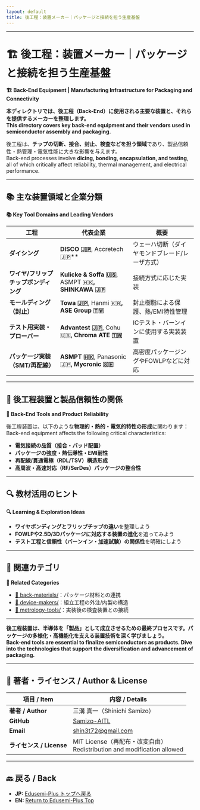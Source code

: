 ```yaml
---
layout: default
title: 後工程：装置メーカー｜パッケージと接続を担う生産基盤 
---
```


---

# 🏗️ 後工程：装置メーカー｜パッケージと接続を担う生産基盤  
**🏗️ Back-End Equipment | Manufacturing Infrastructure for Packaging and Connectivity**

**本ディレクトリでは、後工程（Back-End）に使用される主要な装置と、それらを提供するメーカーを整理します。**  
**This directory covers key back-end equipment and their vendors used in semiconductor assembly and packaging.**

後工程は、**チップの切断、接合、封止、検査などを担う領域**であり、製品信頼性・熱管理・電気性能に大きな影響を与えます。  
Back-end processes involve **dicing, bonding, encapsulation, and testing**, all of which critically affect reliability, thermal management, and electrical performance.

---

## 📚 主な装置領域と企業分類  
**📚 Key Tool Domains and Leading Vendors**

| 工程 | 代表企業 | 概要 |
|------|----------|------|
| **ダイシング** | **DISCO 🇯🇵**, Accretech 🇯🇵** | ウェーハ切断（ダイヤモンドブレード/レーザ方式） |
| **ワイヤ/フリップチップボンディング** | **Kulicke & Soffa 🇺🇸**, ASMPT 🇭🇰**, SHINKAWA 🇯🇵** | 接続方式に応じた実装 |
| **モールディング（封止）** | **Towa 🇯🇵**, Hanmi 🇰🇷**, ASE Group 🇹🇼** | 封止樹脂による保護、熱/EMI特性管理 |
| **テスト用実装・プローバー** | **Advantest 🇯🇵**, Cohu 🇺🇸**, Chroma ATE 🇹🇼** | ICテスト・バーンインに使用する実装装置 |
| **パッケージ実装（SMT/再配線）** | **ASMPT 🇭🇰**, Panasonic 🇯🇵**, Mycronic 🇸🇪** | 高密度パッケージングやFOWLPなどに対応

---

## 🧩 後工程装置と製品信頼性の関係  
**🧩 Back-End Tools and Product Reliability**

後工程装置は、以下のような**物理的・熱的・電気的特性の形成**に関わります：  
Back-end equipment affects the following critical characteristics:

- **電気接続の品質（接合・パッド配置）**  
- **パッケージの強度・熱伝導性・EMI耐性**  
- **再配線/貫通電極（RDL/TSV）構造形成**  
- **高周波・高速対応（RF/SerDes）パッケージの整合性**

---

## 🔍 教材活用のヒント  
**🔍 Learning & Exploration Ideas**

- **ワイヤボンディングとフリップチップの違い**を整理しよう  
- **FOWLPや2.5D/3Dパッケージに対応する装置の進化**を追ってみよう  
- **テスト工程と信頼性（バーンイン・加速試験）の関係性**を明確にしよう

---

## 📎 関連カテゴリ  
**📎 Related Categories**

- [🧯 back-materials/](../back-materials/)：パッケージ材料との連携  
- [💾 device-makers/](../device-makers/)：組立工程の外注/内製の構造  
- [🔬 metrology-tools/](../metrology-tools/)：実装後の検査装置との接続

---

**後工程装置は、半導体を「製品」として成立させるための最終プロセスです。パッケージの多様化・高機能化を支える装置技術を深く学びましょう。**  
**Back-end tools are essential to finalize semiconductors as products. Dive into the technologies that support the diversification and advancement of packaging.**

---

## 👤 **著者・ライセンス / Author & License**

| **項目 / Item** | **内容 / Details** |
|-----------------|--------------------|
| **著者 / Author** | 三溝 真一（Shinichi Samizo） |
| **GitHub** | [Samizo-AITL](https://github.com/Samizo-AITL) |
| **Email** | [shin3t72@gmail.com](mailto:shin3t72@gmail.com) |
| **ライセンス / License** | MIT License（再配布・改変自由）<br>Redistribution and modification allowed |

---

## 🔙 戻る / Back
- **JP:** [Edusemi-Plus トップへ戻る](https://samizo-aitl.github.io/Edusemi-Plus/index.html)  
- **EN:** [Return to Edusemi-Plus Top](https://samizo-aitl.github.io/Edusemi-Plus/index.html)
